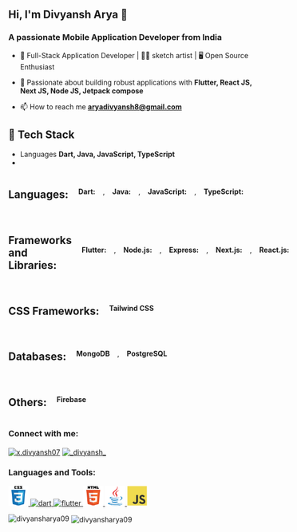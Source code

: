 

<h2 align="start">Hi, I'm Divyansh Arya 👋</h2>

<h3 align="start">A passionate Mobile Application Developer from India</h3>

- 🎯 Full-Stack Application Developer | ✍🏻 sketch artist | 🖥️ Open Source Enthusiast 

- 🌟 Passionate about building robust applications with **Flutter, React JS, Next JS, Node JS, Jetpack compose**

- 📫 How to reach me **aryadivyansh8@gmail.com**

<h2 align="left">🚀 Tech Stack</h2>

- Languages **Dart, Java, JavaScript, TypeScript**
- 
<div style="display: flex; flex-direction: row; align-items: center; justify-content: flex-start; margin-bottom: 20px;">
  <h2 style="margin-right: 20px;">Languages:</h2>
  <p style="margin: 0; display: flex; flex-direction: row; gap: 15px; align-items: center;">
    <strong>Dart:</strong>, <strong>Java:</strong>, <strong>JavaScript:</strong>, <strong>TypeScript:</strong>
  </p>
</div>

<div style="display: flex; flex-direction: row; align-items: center; justify-content: flex-start; margin-bottom: 20px;">
  <h2 style="margin-right: 20px;">Frameworks and Libraries:</h2>
  <p style="margin: 0; display: flex; flex-direction: row; gap: 15px; align-items: center;">
    <strong>Flutter:</strong>, <strong>Node.js:</strong>, <strong>Express:</strong>, <strong>Next.js:</strong>, <strong>React.js:</strong>
  </p>
</div>

<div style="display: flex; flex-direction: row; align-items: center; justify-content: flex-start; margin-bottom: 20px;">
  <h2 style="margin-right: 20px;">CSS Frameworks:</h2>
  <p style="margin: 0; display: flex; flex-direction: row; gap: 15px; align-items: center;">
    <strong>Tailwind CSS</strong>
  </p>
</div>

<div style="display: flex; flex-direction: row; align-items: center; justify-content: flex-start; margin-bottom: 20px;">
  <h2 style="margin-right: 20px;">Databases:</h2>
  <p style="margin: 0; display: flex; flex-direction: row; gap: 15px; align-items: center;">
    <strong>MongoDB</strong>, <strong>PostgreSQL</strong>
  </p>
</div>

<div style="display: flex; flex-direction: row; align-items: center; justify-content: flex-start; margin-bottom: 20px;">
  <h2 style="margin-right: 20px;">Others:</h2>
  <p style="margin: 0; display: flex; flex-direction: row; gap: 15px; align-items: center;">
    <strong>Firebase</strong>
  </p>
</div>


<h3 align="left">Connect with me:</h3>
<p align="left">
<a href="https://instagram.com/x.divyansh07" target="blank"><img align="center" src="https://raw.githubusercontent.com/rahuldkjain/github-profile-readme-generator/master/src/images/icons/Social/instagram.svg" alt="x.divyansh07" height="30" width="40" /></a>
<a href="https://www.leetcode.com/_divyansh_" target="blank"><img align="center" src="https://raw.githubusercontent.com/rahuldkjain/github-profile-readme-generator/master/src/images/icons/Social/leet-code.svg" alt="_divyansh_" height="30" width="40" /></a>
</p>

<h3 align="left">Languages and Tools:</h3>
<p align="left"> <a href="https://www.w3schools.com/css/" target="_blank" rel="noreferrer"> <img src="https://raw.githubusercontent.com/devicons/devicon/master/icons/css3/css3-original-wordmark.svg" alt="css3" width="40" height="40"/> </a> <a href="https://dart.dev" target="_blank" rel="noreferrer"> <img src="https://www.vectorlogo.zone/logos/dartlang/dartlang-icon.svg" alt="dart" width="40" height="40"/> </a> <a href="https://flutter.dev" target="_blank" rel="noreferrer"> <img src="https://www.vectorlogo.zone/logos/flutterio/flutterio-icon.svg" alt="flutter" width="40" height="40"/> </a> <a href="https://www.w3.org/html/" target="_blank" rel="noreferrer"> <img src="https://raw.githubusercontent.com/devicons/devicon/master/icons/html5/html5-original-wordmark.svg" alt="html5" width="40" height="40"/> </a> <a href="https://www.java.com" target="_blank" rel="noreferrer"> <img src="https://raw.githubusercontent.com/devicons/devicon/master/icons/java/java-original.svg" alt="java" width="40" height="40"/> </a> <a href="https://developer.mozilla.org/en-US/docs/Web/JavaScript" target="_blank" rel="noreferrer"> <img src="https://raw.githubusercontent.com/devicons/devicon/master/icons/javascript/javascript-original.svg" alt="javascript" width="40" height="40"/> </a> </p>

<p><img align="left" src="https://github-readme-stats.vercel.app/api/top-langs?username=divyansharya09&show_icons=true&locale=en&layout=compact" alt="divyansharya09" /></p>

<p>&nbsp;<img align="center" src="https://github-readme-stats.vercel.app/api?username=divyansharya09&show_icons=true&locale=en" alt="divyansharya09" /></p>
